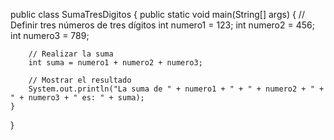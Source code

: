 public class SumaTresDigitos {
    public static void main(String[] args) {
        // Definir tres números de tres dígitos
        int numero1 = 123;
        int numero2 = 456;
        int numero3 = 789;

        // Realizar la suma
        int suma = numero1 + numero2 + numero3;

        // Mostrar el resultado
        System.out.println("La suma de " + numero1 + " + " + numero2 + " + " + numero3 + " es: " + suma);
    }
}
